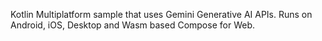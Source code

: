 Kotlin Multiplatform sample that uses Gemini Generative AI APIs.  Runs on Android, iOS, Desktop and Wasm based Compose for Web.

